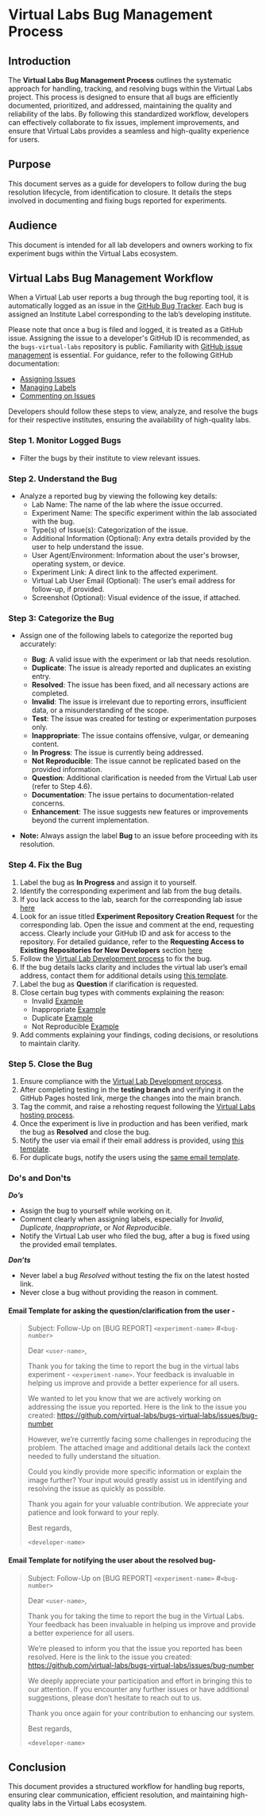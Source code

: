 # Virtual Labs Bug Management Process

## Introduction

The **Virtual Labs Bug Management Process** outlines the systematic approach for handling, tracking, and resolving bugs within the Virtual Labs project. This process is designed to ensure that all bugs are efficiently documented, prioritized, and addressed, maintaining the quality and reliability of the labs. By following this standardized workflow, developers can effectively collaborate to fix issues, implement improvements, and ensure that Virtual Labs provides a seamless and high-quality experience for users. 

## Purpose

This document serves as a guide for developers to follow during the bug resolution lifecycle, from identification to closure. It details the steps involved in documenting and fixing bugs reported for experiments.

## Audience

This document is intended for all lab developers and owners working to fix experiment bugs within the Virtual Labs ecosystem.

## Virtual Labs Bug Management Workflow

When a Virtual Lab user reports a bug through the bug reporting tool, it is automatically logged as an issue in the [GitHub Bug Tracker](https://github.com/virtual-labs/bugs-virtual-labs/issues). Each bug is assigned an Institute Label corresponding to the lab’s developing institute.

Please note that once a bug is filed and logged, it is treated as a GitHub issue. Assigning the issue to a developer's GitHub ID is recommended, as the `bugs-virtual-labs` repository is public. Familiarity with [GitHub issue management](https://docs.github.com/en/issues) is essential. For guidance, refer to the following GitHub documentation:
  - [Assigning Issues](https://docs.github.com/en/issues/tracking-your-work-with-issues/using-issues/assigning-issues-and-pull-requests-to-other-github-users)
  - [Managing Labels](https://docs.github.com/en/issues/using-labels-and-milestones-to-track-work/managing-labels)
  - [Commenting on Issues](https://docs.github.com/en/actions/use-cases-and-examples/project-management/commenting-on-an-issue-when-a-label-is-added)

Developers should follow these steps to view, analyze, and resolve the bugs for their respective institutes, ensuring the availability of high-quality labs.

### Step 1. Monitor Logged Bugs

- Filter the bugs by their institute to view relevant issues.

### Step 2. Understand the Bug 

- Analyze a reported bug by viewing the following key details:
  - Lab Name: The name of the lab where the issue occurred.
  - Experiment Name: The specific experiment within the lab associated with the bug.
  - Type(s) of Issue(s): Categorization of the issue.
  - Additional Information (Optional): Any extra details provided by the user to help understand the issue.
  - User Agent/Environment: Information about the user's browser, operating system, or device.
  - Experiment Link: A direct link to the affected experiment.
  - Virtual Lab User Email (Optional): The user’s email address for follow-up, if provided.
  - Screenshot (Optional): Visual evidence of the issue, if attached.

### Step 3: Categorize the Bug  

- Assign one of the following labels to categorize the reported bug accurately:
  - **Bug**: A valid issue with the experiment or lab that needs resolution.
  - **Duplicate**: The issue is already reported and duplicates an existing entry.
  - **Resolved**: The issue has been fixed, and all necessary actions are completed.
  - **Invalid**: The issue is irrelevant due to reporting errors, insufficient data, or a misunderstanding of the scope.
  - **Test**: The issue was created for testing or experimentation purposes only.
  - **Inappropriate**: The issue contains offensive, vulgar, or demeaning content.
  - **In Progress**: The issue is currently being addressed.
  - **Not Reproducible**: The issue cannot be replicated based on the provided information.
  - **Question**: Additional clarification is needed from the Virtual Lab user (refer to Step 4.6).
  - **Documentation**: The issue pertains to documentation-related concerns.
  - **Enhancement**: The issue suggests new features or improvements beyond the current implementation.  

- **Note:** Always assign the label **Bug** to an issue before proceeding with its resolution.  

### Step 4. Fix the Bug
1. Label the bug as **In Progress** and assign it to yourself.
2. Identify the corresponding experiment and lab from the bug details.
3. If you lack access to the lab, search for the corresponding lab issue [here](https://github.com/virtual-labs/engineers-forum/issues) 
4. Look for an issue titled **Experiment Repository Creation Request** for the corresponding lab. Open the issue and comment at the end, requesting access. Clearly include your GitHub ID and ask for access to the repository. For detailed guidance, refer to the **Requesting Access to Existing Repositories for New Developers** section [here](https://vlead.vlabs.ac.in/development/#onboarding-process)
5. Follow the [Virtual Lab Development process](https://github.com/virtual-labs/engineers-forum/blob/master/ph4/services/development-process.md) to fix the bug.
6. If the bug details lacks clarity and includes the virtual lab user’s email address, contact them for additional details using [this template](https://github.com/virtual-labs/engineers-forum/blob/master/ph4/services/bug-processing-guide.md#email-template-for-asking-the-questionclarification-from-the-user--).
7. Label the bug as **Question** if clarification is requested.
8. Close certain bug types with comments explaining the reason:
    - Invalid [Example](https://github.com/virtual-labs/bugs-virtual-labs/issues/1419)
    - Inappropriate [Example](https://github.com/virtual-labs/bugs-virtual-labs/issues/3329)
    - Duplicate [Example](https://github.com/virtual-labs/bugs-virtual-labs/issues/220)
    - Not Reproducible [Example](https://github.com/virtual-labs/bugs-virtual-labs/issues/626)
9. Add comments explaining your findings, coding decisions, or resolutions to maintain clarity.

### Step 5. Close the Bug

1. Ensure compliance with the [Virtual Lab Development process](https://github.com/virtual-labs/engineers-forum/blob/master/ph4/services/development-process.md).  
2. After completing testing in the **testing branch** and verifying it on the GitHub Pages hosted link, merge the changes into the main branch.
3. Tag the commit, and raise a rehosting request following the [Virtual Labs hosting process](https://vlead.vlabs.ac.in/development/#hosting-process).
4. Once the experiment is live in production and has been verified, mark the bug as **Resolved** and close the bug.
5. Notify the user via email if their email address is provided, using [this template](https://github.com/virtual-labs/engineers-forum/blob/master/ph4/services/bug-processing-guide.md#email-template-for-notifying-the-user-about-the-resolved-bug-).
6. For duplicate bugs, notify the users using the [same email template](https://github.com/virtual-labs/engineers-forum/blob/master/ph4/services/bug-processing-guide.md#email-template-for-notifying-the-user-about-the-resolved-bug-).

### Do's and Don'ts
***Do’s***
- Assign the bug to yourself while working on it.
- Comment clearly when assigning labels, especially for *Invalid*, *Duplicate*, *Inappropriate*, or *Not Reproducible*.
- Notify the Virtual Lab user who filed the bug, after a bug is fixed using the provided email templates.

***Don’ts***
- Never label a bug *Resolved* without testing the fix on the latest hosted link.
- Never close a bug without providing the reason in comment.

#### Email Template for asking the question/clarification from the user -

> Subject: Follow-Up on [BUG REPORT] `<experiment-name>` #`<bug-number>`
> 
> Dear `<user-name>`,
>  
> Thank you for taking the time to report the bug in the virtual labs experiment - `<experiment-name>`. Your feedback  is invaluable in helping us improve and provide a better experience for all users.
> 
> We wanted to let you know that we are actively working on addressing the issue you reported. Here is the link to the issue you created: https://github.com/virtual-labs/bugs-virtual-labs/issues/bug-number
> 
> However, we’re currently facing some challenges in reproducing the problem. The attached image and additional details lack the context needed to fully understand the situation.
> 
> Could you kindly provide more specific information or explain the image further? Your input would greatly assist us in identifying and resolving the issue as quickly as possible.
> 
> Thank you again for your valuable contribution. We appreciate your patience and look forward to your reply.
> 
> Best regards,
>
> `<developer-name>`


#### Email Template for notifying the user about the resolved bug-

> Subject: Follow-Up on [BUG REPORT] `<experiment-name>` #`<bug-number>`
>
> Dear `<user-name>`,
>
> Thank you for taking the time to report the bug in the Virtual Labs. Your feedback has been invaluable in helping us improve and provide a better experience for all users.
>
> We’re pleased to inform you that the issue you reported has been resolved. Here is the link to the issue you created: https://github.com/virtual-labs/bugs-virtual-labs/issues/bug-number
>
> We deeply appreciate your participation and effort in bringing this to our attention. If you encounter any further issues or have additional suggestions, please don’t hesitate to reach out to us.
>
> Thank you once again for your contribution to enhancing our system.
>
> Best regards,
>
> `<developer-name>`

## Conclusion

This document provides a structured workflow for handling bug reports, ensuring clear communication, efficient resolution, and maintaining high-quality labs in the Virtual Labs ecosystem.
